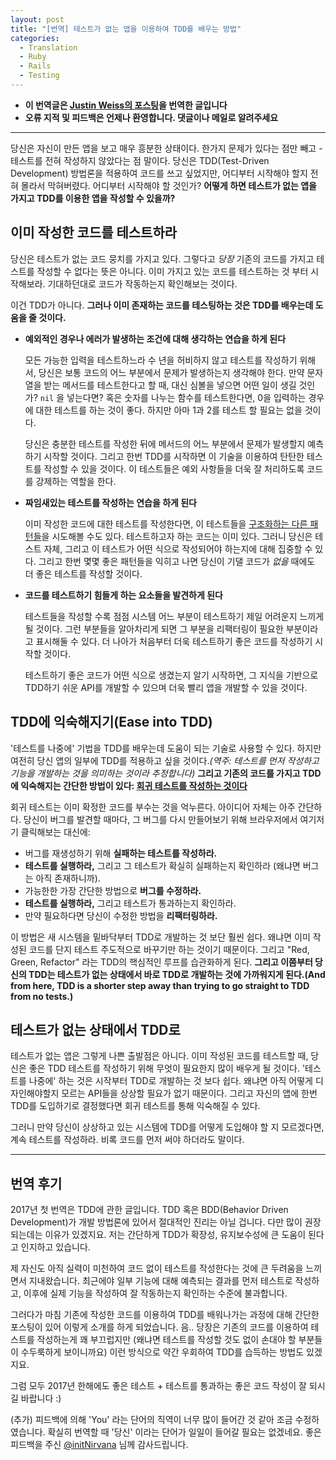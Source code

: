 ```yaml
---
layout: post
title: "[번역] 테스트가 없는 앱을 이용하여 TDD를 배우는 방법"
categories: 
  - Translation
  - Ruby
  - Rails
  - Testing
---
```


- **이 번역글은 [Justin Weiss의 포스팅](http://www.justinweiss.com/articles/how-do-you-take-an-app-from-test-less-to-tdd/)을 번역한 글입니다**
- **오류 지적 및 피드백은 언제나 환영합니다. 댓글이나 메일로 알려주세요**

---

당신은 자신이 만든 앱을 보고 매우 흥분한 상태이다. 한가지 문제가 있다는 점만 빼고 - 테스트를 전혀 작성하지 않았다는 점 말이다. 당신은 TDD(Test-Driven Development) 방법론을 적용하여 코드를 쓰고 싶었지만, 어디부터 시작해야 할지 전혀 몰라서 막혀버렸다. 어디부터 시작해야 할 것인가? **어떻게 하면 테스트가 없는 앱을 가지고 TDD를 이용한 앱을 작성할 수 있을까?**



## 이미 작성한 코드를 테스트하라

당신은 테스트가 없는 코드 뭉치를 가지고 있다. 그렇다고 *당장* 기존의 코드를 가지고 테스트를 작성할 수 없다는 뜻은 아니다. 이미 가지고 있는 코드를 테스트하는 것 부터 시작해보라. 기대하던대로 코드가 작동하는지 확인해보는 것이다.

이건 TDD가 아니다. **그러나 이미 존재하는 코드를 테스팅하는 것은 TDD를 배우는데 도움을 줄 것이다.**

- **예외적인 경우나 에러가 발생하는 조건에 대해 생각하는 연습을 하게 된다**

  모든 가능한 입력을 테스트하느라 수 년을 허비하지 않고 테스트를 작성하기 위해서, 당신은 보통 코드의 어느 부분에서 문제가 발생하는지 생각해야 한다. 만약 문자열을 받는 메서드를 테스트한다고 할 때, 대신 심볼을 넣으면 어떤 일이 생길 것인가?  `nil` 을 넣는다면? 혹은 숫자를 나누는 함수를 테스트한다면, 0을 입력하는 경우에 대한 테스트를 하는 것이 좋다. 하지만 아마 1과 2를 테스트 할 필요는 없을 것이다.

  당신은 충분한 테스트를 작성한 뒤에 메서드의 어느 부분에서 문제가 발생할지 예측하기 시작할 것이다. 그리고 한번 TDD를 시작하면 이 기술을 이용하여 탄탄한 테스트를 작성할 수 있을 것이다. 이 테스트들은 예외 사항들을 더욱 잘 처리하도록 코드를 강제하는 역할을 한다. 

- **짜임새있는 테스트를 작성하는 연습을 하게 된다**

  이미 작성한 코드에 대한 테스트를 작성한다면, 이 테스트들을 [구조화하는 다른 패턴들](https://www.justinweiss.com/articles/writing-better-tests-with-the-three-phase-pattern//)을 시도해볼 수도 있다. 테스트하고자 하는 코드는 이미 있다. 그러니 당신은 테스트 자체, 그리고 이 테스트가 어떤 식으로 작성되어야 하는지에 대해 집중할 수 있다. 그리고 한번 몇몇 좋은 패턴들을 익히고 나면 당신이 기댈 코드가 *없을* 때에도 더 좋은 테스트를 작성할 것이다.

- **코드를 테스트하기 힘들게 하는 요소들을 발견하게 된다**

  테스트들을 작성할 수록 점점 시스템 어느 부분이 테스트하기 제일 어려운지 느끼게 될 것이다. 그런 부분들을 알아차리게 되면 그 부분을 리팩터링이 필요한 부분이라고 표시해둘 수 있다. 더 나아가 처음부터 더욱 테스트하기 좋은 코드를 작성하기 시작할 것이다.

  테스트하기 좋은 코드가 어떤 식으로 생겼는지 알기 시작하면, 그 지식을 기반으로 TDD하기 쉬운 API를 개발할 수 있으며 더욱 빨리 앱을 개발할 수 있을 것이다.




## TDD에 익숙해지기(Ease into TDD)

'테스트를 나중에' 기법을 TDD를 배우는데 도움이 되는 기술로 사용할 수 있다. 하지만 여전히 당신 앱의 일부에 TDD를 적용하고 싶을 것이다.*(역주: 테스트를 먼저 작성하고 기능을 개발하는 것을 의미하는 것이라 추정합니다)* **그리고 기존의 코드를 가지고 TDD에 익숙해지는 간단한 방법이 있다: [회귀 테스트를 작성하는 것이다](https://ko.wikipedia.org/wiki/회귀_테스트)**

회귀 테스트는 이미 확정한 코드를 부수는 것을 억누른다. 아이디어 자체는 아주 간단하다. 당신이 버그를 발견할 때마다, 그 버그를 다시 만들어보기 위해 브라우저에서 여기저기 클릭해보는 대신에:

- 버그를 재생성하기 위해 **실패하는 테스트를 작성하라.**
- **테스트를 실행하라,** 그리고 그 테스트가 확실히 실패하는지 확인하라 (왜냐면 버그는 아직 존재하니까).
- 가능한한 가장 간단한 방법으로 **버그를 수정하라.**
- **테스트를 실행하라,** 그리고 테스트가 통과하는지 확인하라.
- 만약 필요하다면 당신이 수정한 방법을 **리팩터링하라.**

이 방법은 새 시스템을 밑바닥부터 TDD로 개발하는 것 보단 훨씬 쉽다. 왜냐면 이미 작성된 코드를 단지 테스트 주도적으로 바꾸기만 하는 것이기 때문이다. 그리고 "Red, Green, Refactor" 라는 TDD의 핵심적인 루프를 습관화하게 된다. **그리고 이쯤부터 당신의 TDD는 테스트가 없는 상태에서 바로 TDD로 개발하는 것에 가까워지게 된다.(And from here, TDD is a shorter step away than trying to go straight to TDD from no tests.)**



## 테스트가 없는 상태에서 TDD로

테스트가 없는 앱은 그렇게 나쁜 출발점은 아니다. 이미 작성된 코드를 테스트할 때, 당신은 좋은 TDD 테스트를 작성하기 위해 무엇이 필요한지 많이 배우게 될 것이다. '테스트를 나중에' 하는 것은 시작부터 TDD로 개발하는 것 보다 쉽다. 왜냐면 아직 어떻게 디자인해야할지 모르는 API들을 상상할 필요가 없기 때문이다. 그리고 자신의 앱에 한번 TDD를 도입하기로 결정했다면 회귀 테스트를 통해 익숙해질 수 있다.

그러니 만약 당신이 상상하고 있는 시스템에 TDD를 어떻게 도입해야 할 지 모르겠다면, 계속 테스트를 작성하라. 비록 코드를 먼저 써야 하더라도 말이다.

---

## 번역 후기

2017년 첫 번역은 TDD에 관한 글입니다. TDD 혹은 BDD(Behavior Driven Development)가 개발 방법론에 있어서 절대적인 진리는 아닐 겁니다. 다만 많이 권장되는데는 이유가 있겠지요. 저는 간단하게 TDD가 확장성, 유지보수성에 큰 도움이 된다고 인지하고 있습니다.

제 자신도 아직 실력이 미천하여 코드 없이 테스트를 작성한다는 것에 큰 두려움을 느끼면서 지내왔습니다. 최근에야 일부 기능에 대해 예측되는 결과를 먼저 테스트로 작성하고, 이후에 실제 기능을 작성하여 잘 작동하는지 확인하는 수준에 불과합니다.

그러다가 마침 기존에 작성한 코드를 이용하여 TDD를 배워나가는 과정에 대해 간단한 포스팅이 있어 이렇게 소개를 하게 되었습니다. 음.. 당장은 기존의 코드를 이용하여 테스트를 작성하는게 꽤 부끄럽지만 (왜냐면 테스트를 작성할 것도 없이 손대야 할 부분들이 수두룩하게 보이니까요) 이런 방식으로 약간 우회하여 TDD를 습득하는 방법도 있겠지요. 

그럼 모두 2017년 한해에도 좋은 테스트 + 테스트를 통과하는 좋은 코드 작성이 잘 되시길 바랍니다 :)

(추가) 피드백에 의해 'You' 라는 단어의 직역이 너무 많이 들어간 것 같아 조금 수정하였습니다. 확실히 번역할 때 '당신' 이라는 단어가 일일이 들어갈 필요는 없겠네요. 좋은 피드백을 주신 [@initNirvana](https://twitter.com/initnirvana) 님께 감사드립니다.
